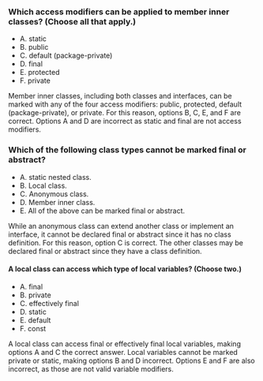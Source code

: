### Which access modifiers can be applied to member inner classes? (Choose all that apply.)
* A. static
* B. public
* C. default (package-private)
* D. final
* E. protected
* F. private

Member inner classes, including both classes and interfaces, can be marked with any
of the four access modifiers: public, protected, default (package-private), or private.
For this reason, options B, C, E, and F are correct.
Options A and D are incorrect as static and final are not access modifiers.

### Which of the following class types cannot be marked final or abstract?
* A. static nested class.
* B. Local class.
* C. Anonymous class.
* D. Member inner class.
* E. All of the above can be marked final or abstract.

While an anonymous class can extend another class or implement an interface,
it cannot be declared final or abstract since it has no class definition.
For this reason, option C is correct.
The other classes may be declared final or abstract since they have a class definition.

#### A local class can access which type of local variables? (Choose two.)
* A. final
* B. private
* C. effectively final
* D. static
* E. default
* F. const

A local class can access final or effectively final local variables,
making options A and C the correct answer. Local variables cannot be marked private or static,
making options B and D incorrect.
Options E and F are also incorrect, as those are not valid variable modifiers.
